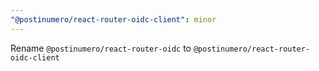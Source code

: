 ```yaml
---
"@postinumero/react-router-oidc-client": minor
---
```


Rename `@postinumero/react-router-oidc` to `@postinumero/react-router-oidc-client`
